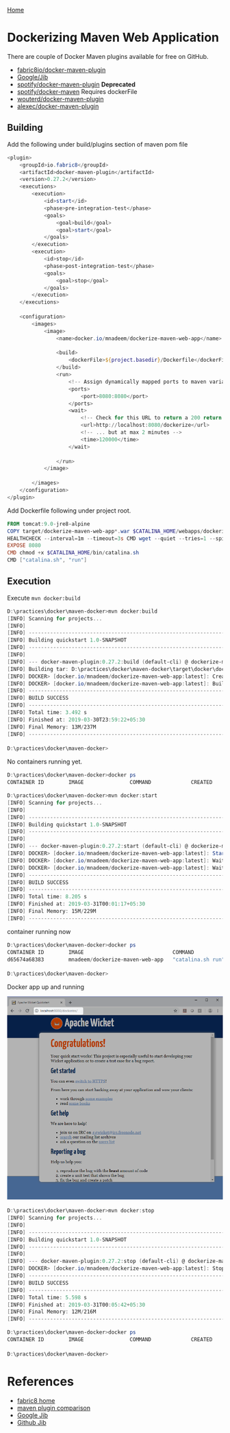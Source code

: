 [Home](README.md)

# Dockerizing Maven Web Application

 There are couple of Docker Maven plugins available for free on GitHub.
 
* [fabric8io/docker-maven-plugin](https://github.com/fabric8io/docker-maven-plugin)
* [Google/Jib](https://github.com/GoogleContainerTools/jib)
* [spotify/docker-maven-plugin](https://github.com/spotify/docker-maven-plugin) **Deprecated**
* [spotify/docker-maven](https://github.com/spotify/dockerfile-maven) Requires dockerFile
* [wouterd/docker-maven-plugin](https://github.com/wouterd/docker-maven-plugin)
* [alexec/docker-maven-plugin](https://github.com/alexec/docker-maven-plugin)

## Building

Add the following under build/plugins section of maven pom file

```Powershell
<plugin>
    <groupId>io.fabric8</groupId>
    <artifactId>docker-maven-plugin</artifactId>
    <version>0.27.2</version>
    <executions>
        <execution>
            <id>start</id>
            <phase>pre-integration-test</phase>
            <goals>
                <goal>build</goal>
                <goal>start</goal>
            </goals>
        </execution>
        <execution>
            <id>stop</id>
            <phase>post-integration-test</phase>
            <goals>
                <goal>stop</goal>
            </goals>
        </execution>
    </executions>

    <configuration>
        <images>
            <image> 
                <name>docker.io/mnadeem/dockerize-maven-web-app</name> 

                <build>
                    <dockerFile>${project.basedir}/Dockerfile</dockerFile >
                </build> 
                <run>
                    <!-- Assign dynamically mapped ports to maven variables (which can be reused in integration tests) -->
                    <ports>
                        <port>8080:8080</port>
                    </ports>
                    <wait>
                        <!-- Check for this URL to return a 200 return code .... -->
                        <url>http://localhost:8080/dockerize</url>
                        <!-- ... but at max 2 minutes -->
                        <time>120000</time>
                    </wait>								
                    
                </run>
            </image>

        </images>
    </configuration>
</plugin>
```
Add Dockerfile following under project root.

```Powershell
FROM tomcat:9.0-jre8-alpine
COPY target/dockerize-maven-web-app*.war $CATALINA_HOME/webapps/dockerize.war
HEALTHCHECK --interval=1m --timeout=3s CMD wget --quiet --tries=1 --spider http://localhost:8080/dockerize || exit 1
EXPOSE 8080
CMD chmod +x $CATALINA_HOME/bin/catalina.sh
CMD ["catalina.sh", "run"]

```

## Execution

Execute `mvn docker:build`

```Powershell
D:\practices\docker\maven-docker>mvn docker:build
[INFO] Scanning for projects...
[INFO]
[INFO] ------------------------------------------------------------------------
[INFO] Building quickstart 1.0-SNAPSHOT
[INFO] ------------------------------------------------------------------------
[INFO]
[INFO] --- docker-maven-plugin:0.27.2:build (default-cli) @ dockerize-maven-web-app ---
[INFO] Building tar: D:\practices\docker\maven-docker\target\docker\docker.io\mnadeem\dockerize-maven-web-app\tmp\docker-build.tar
[INFO] DOCKER> [docker.io/mnadeem/dockerize-maven-web-app:latest]: Created docker-build.tar in 564 milliseconds
[INFO] DOCKER> [docker.io/mnadeem/dockerize-maven-web-app:latest]: Built image sha256:93f0b
[INFO] ------------------------------------------------------------------------
[INFO] BUILD SUCCESS
[INFO] ------------------------------------------------------------------------
[INFO] Total time: 3.492 s
[INFO] Finished at: 2019-03-30T23:59:22+05:30
[INFO] Final Memory: 13M/237M
[INFO] ------------------------------------------------------------------------

D:\practices\docker\maven-docker>
```

No containers running yet.

```Powershell
D:\practices\docker\maven-docker>docker ps
CONTAINER ID        IMAGE               COMMAND             CREATED             STATUS              PORTS               NAMES

```


```Powershell
D:\practices\docker\maven-docker>mvn docker:start
[INFO] Scanning for projects...
[INFO]
[INFO] ------------------------------------------------------------------------
[INFO] Building quickstart 1.0-SNAPSHOT
[INFO] ------------------------------------------------------------------------
[INFO]
[INFO] --- docker-maven-plugin:0.27.2:start (default-cli) @ dockerize-maven-web-app ---
[INFO] DOCKER> [docker.io/mnadeem/dockerize-maven-web-app:latest]: Start container d65674a68383
[INFO] DOCKER> [docker.io/mnadeem/dockerize-maven-web-app:latest]: Waiting on url http://localhost:8080/dockerize.
[INFO] DOCKER> [docker.io/mnadeem/dockerize-maven-web-app:latest]: Waited on url http://localhost:8080/dockerize 3948 ms
[INFO] ------------------------------------------------------------------------
[INFO] BUILD SUCCESS
[INFO] ------------------------------------------------------------------------
[INFO] Total time: 8.205 s
[INFO] Finished at: 2019-03-31T00:01:17+05:30
[INFO] Final Memory: 15M/229M
[INFO] ------------------------------------------------------------------------
```
container running now

```Powershell
D:\practices\docker\maven-docker>docker ps
CONTAINER ID        IMAGE                             COMMAND             CREATED             STATUS                             PORTS                    NAMES
d65674a68383        mnadeem/dockerize-maven-web-app   "catalina.sh run"   12 seconds ago      Up 10 seconds (health: starting)   0.0.0.0:8080->8080/tcp   dockerize-maven-web-app-1

D:\practices\docker\maven-docker>
```
Docker app up and running

![](resources/dockerized-app.png)


```Powershell
D:\practices\docker\maven-docker>mvn docker:stop
[INFO] Scanning for projects...
[INFO]
[INFO] ------------------------------------------------------------------------
[INFO] Building quickstart 1.0-SNAPSHOT
[INFO] ------------------------------------------------------------------------
[INFO]
[INFO] --- docker-maven-plugin:0.27.2:stop (default-cli) @ dockerize-maven-web-app ---
[INFO] DOCKER> [docker.io/mnadeem/dockerize-maven-web-app:latest]: Stop and removed container d65674a68383 after 0 ms
[INFO] ------------------------------------------------------------------------
[INFO] BUILD SUCCESS
[INFO] ------------------------------------------------------------------------
[INFO] Total time: 5.598 s
[INFO] Finished at: 2019-03-31T00:05:42+05:30
[INFO] Final Memory: 12M/216M
[INFO] ------------------------------------------------------------------------
```

```Powershell
D:\practices\docker\maven-docker>docker ps
CONTAINER ID        IMAGE               COMMAND             CREATED             STATUS              PORTS               NAMES

D:\practices\docker\maven-docker>
```



# References


* [fabric8 home](https://dmp.fabric8.io/)
* [maven plugin comparison](https://github.com/kostis-codefresh/docker-maven-comparison)
* [Google Jib](https://cloud.google.com/blog/products/application-development/jib-1-0-0-is-ga-building-java-docker-images-has-never-been-easier)
* [Github Jib](https://github.com/GoogleContainerTools/jib)
